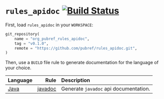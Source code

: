 # `rules_apidoc` [![Build Status](https://travis-ci.org/pubref/rules_apidoc.svg?branch=master)](https://travis-ci.org/pubref/rules_apidoc)

First, load `rules_apidoc` in your `WORKSPACE`:

```python
git_repository(
    name = "org_pubref_rules_apidoc",
    tag = "v0.1.0",
    remote = "https://github.com/pubref/rules_apidoc.git",
)
```

Then, use a `BUILD` file rule to generate documentation for the
language of your choice.

| Language | Rule | Description |
| :---     | ---: | :---------- |
| [Java](java)     | [javadoc](java#javadoc) | Generate `javadoc` api documentation. |
